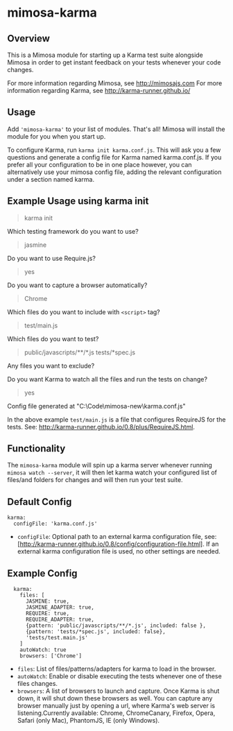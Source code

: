 mimosa-karma
===========

## Overview
This is a Mimosa module for starting up a Karma test suite alongside Mimosa in order to get instant feedback on your tests whenever your code changes. 

For more information regarding Mimosa, see http://mimosajs.com
For more information regarding Karma, see http://karma-runner.github.io/

## Usage

Add `'mimosa-karma'` to your list of modules.  That's all!  Mimosa will install the module for you when you start up.

To configure Karma, run `karma init karma.conf.js`. This will ask you a few questions and generate a config file for Karma named karma.conf.js. If you prefer all your configuration to be in one place however, you can alternatively use your mimosa config file, adding the relevant configuration under a section named karma.

## Example Usage using karma init


>karma init

Which testing framework do you want to use?
>jasmine

Do you want to use Require.js?
>yes

Do you want to capture a browser automatically?
>Chrome

Which files do you want to include with `<script>` tag?
>test/main.js

Which files do you want to test?
>public/javascripts/**/*.js
>tests/*spec.js

Any files you want to exclude?
>

Do you want Karma to watch all the files and run the tests on change?
>yes

Config file generated at "C:\Code\mimosa-new\karma.conf.js"


In the above example `test/main.js` is a file that configures RequireJS for the tests. See: http://karma-runner.github.io/0.8/plus/RequireJS.html.

## Functionality

The `mimosa-karma` module will spin up a karma server whenever running `mimosa watch --server`, it will then let karma watch your configured list of files/and folders for changes and will then run your test suite.

## Default Config

```
karma:
  configFile: 'karma.conf.js'
```

* `configFile`: Optional path to an external karma configuration file, see: [http://karma-runner.github.io/0.8/config/configuration-file.html]. If an external karma configuration file is used, no other settings are needed.

## Example Config

```
  karma: 
    files: [
      JASMINE: true,
      JASMINE_ADAPTER: true,
      REQUIRE: true,
      REQUIRE_ADAPTER: true,
      {pattern: 'public/javascripts/**/*.js', included: false },
      {pattern: 'tests/*spec.js', included: false},
      'tests/test.main.js'
    ]
    autoWatch: true
    browsers: ['Chrome']
```

* `files`: List of files/patterns/adapters for karma to load in the browser.
* `autoWatch`: Enable or disable executing the tests whenever one of these files changes.
* `browsers`: A list of browsers to launch and capture. Once Karma is shut down, it will shut down these browsers as well. You can capture any browser manually just by opening a url, where Karma's web server is listening.Currently available: Chrome, ChromeCanary, Firefox, Opera, Safari (only Mac), PhantomJS, IE (only Windows).